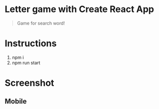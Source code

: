 # Letter game with Create React App

> Game for search word!

# Instructions
1. npm i
2. npm run start

# Screenshot

## Mobile
